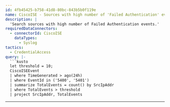 ```yaml
---
id: 4fb45425-b758-41d8-80bc-843b5b0f119e
name: CiscoISE - Sources with high number of 'Failed Authentication' events
description: |
  'Search sources with high number of Failed Authentication events.'
requiredDataConnectors:
  - connectorId: CiscoISE
    dataTypes:
      - Syslog
tactics:
  - CredentialAccess
query: |-
  ```kusto
  let threshold = 10;
  CiscoISEEvent
  | where TimeGenerated > ago(24h)
  | where EventId in ('5400', '5401')
  | summarize TotalEvents = count() by SrcIpAddr
  | where TotalEvents > threshold
  | project SrcIpAddr, TotalEvents
  ```
---
```


